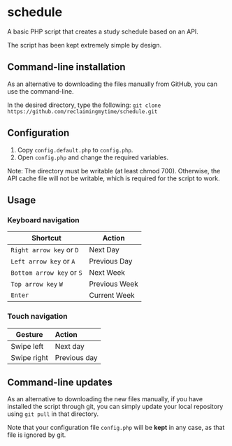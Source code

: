 # schedule
A basic PHP script that creates a study schedule based on an API.

The script has been kept extremely simple by design.

## Command-line installation
As an alternative to downloading the files manually from GitHub, you can use the command-line.

In the desired directory, type the following: `git clone https://github.com/reclaimingmytime/schedule.git`

## Configuration
1. Copy `config.default.php` to `config.php`.
2. Open `config.php` and change the required variables.

Note: The directory must be writable (at least chmod 700). Otherwise, the API cache file will not be writable, which is required for the script to work.

## Usage
### Keyboard navigation

| Shortcut                  | Action        |
| ------------------------- | ------------- |
| `Right arrow key`  or `D` | Next Day      |
| `Left arrow key` or `A`   | Previous Day  |
| `Bottom arrow key` or `S` | Next Week     |
| `Top arrow key` `W`       | Previous Week |
| `Enter`                   | Current Week  |

### Touch navigation

| Gesture     | Action       |
| ----------- | :----------- |
| Swipe left  | Next day     |
| Swipe right | Previous day |

## Command-line updates
As an alternative to downloading the new files manually, if you have installed the script through git, you can simply update your local repository using `git pull` in that directory.

Note that your configuration file `config.php` will be **kept** in any case, as that file is ignored by git.
